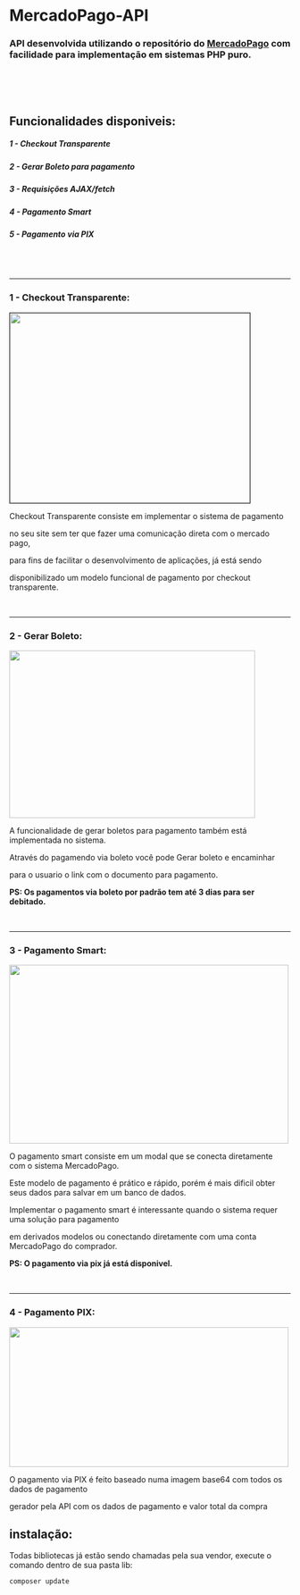# MercadoPago-API
### API desenvolvida utilizando o repositório do [MercadoPago](https://www.mercadopago.com.br/developers/pt) com facilidade para implementação em sistemas PHP puro.


<br><br><br>

## Funcionalidades disponiveis:
##### 1 - Checkout Transparente
##### 2 - Gerar Boleto para pagamento
##### 3 - Requisições AJAX/fetch
##### 4 - Pagamento Smart
##### 5 - Pagamento via PIX


<br><br><hr>
### 1 - Checkout Transparente:


<img src="https://user-images.githubusercontent.com/84283346/168483862-83ce686a-13b1-4123-b6a9-7616c658a369.png" width="430" height="340" border="1px solid red"/>

<div>
  <p>Checkout Transparente consiste em implementar o sistema de pagamento</p>
  <p>no seu site sem ter que fazer uma comunicação direta com o mercado pago, </p>
  <p>para fins de facilitar o desenvolvimento de aplicações, já está sendo</p>
  <p>disponibilizado um modelo funcional de pagamento por checkout transparente.</p>
</div>


<br><hr>
### 2 - Gerar Boleto:
<img src="https://user-images.githubusercontent.com/84283346/168499789-36f6a59d-1ecb-4c54-9f65-75049d2a4ab1.png" width="440" height="300"/>



<div>
  <p>A funcionalidade de gerar boletos para pagamento também está implementada no sistema.</p>
  <p>Através do pagamendo via boleto você pode Gerar boleto e encaminhar</p>
  <p>para o usuario o link com o documento para pagamento.</p>
  <b>PS: Os pagamentos via boleto por padrão tem até 3 dias para ser debitado.</b>
</div>


<br><hr>
### 3 - Pagamento Smart:
<img src="https://user-images.githubusercontent.com/84283346/168499914-47699c16-bb01-4dcf-a6e0-252d344f4a4e.png" width="500" height="320"/>

<div>
  <p>O pagamento smart consiste em um modal que se conecta diretamente com o sistema MercadoPago.</p>
  <p>Este modelo de pagamento é prático e rápido, porém é mais dificil obter seus dados para salvar em um banco de dados.</p>
  <p>Implementar o pagamento smart é interessante quando o sistema requer uma solução para pagamento</p>
  <p>em derivados modelos ou conectando diretamente com uma conta MercadoPago do comprador.</p>
  <b>PS: O pagamento via pix já está disponivel.</b>
</div>

<br><hr>
### 4 - Pagamento PIX:
<img src="https://user-images.githubusercontent.com/84283346/168499864-a0501f5c-6da8-45bf-9e16-10623cb3f8a1.png" width="500" height="250"/>

<div>
  <p>O pagamento via PIX é feito baseado numa imagem base64 com todos os dados de pagamento</p>
  <p>gerador pela API com os dados de pagamento e valor total da compra</p>
</div>

## instalação:
Todas bibliotecas já estão sendo chamadas pela sua vendor, execute o comando dentro de sua pasta lib:

    composer update

  






